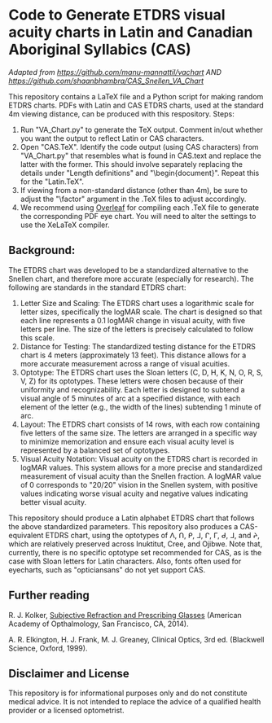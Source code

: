 # Code to Generate ETDRS visual acuity charts in Latin and Canadian Aboriginal Syllabics (CAS)
*Adapted from https://github.com/manu-mannattil/vachart AND https://github.com/shaanbhambra/CAS_Snellen_VA_Chart*

This repository contains a LaTeX file and a Python script for making random ETDRS charts.  PDFs with Latin and CAS ETDRS charts, used at the standard 4m viewing distance, can be produced with this respository. Steps: 
1. Run "VA_Chart.py" to generate the TeX output. Comment in/out whether you want the output to reflect Latin or CAS characters.
2. Open "CAS.TeX". Identify the code output (using CAS characters) from "VA_Chart.py" that resembles what is found in CAS.text and replace the latter with the former. This should involve separately replacing the details under "Length definitions" and "\begin{document}". Repeat this for the "Latin.TeX".
3. If viewing from a non-standard distance (other than 4m), be sure to adjust the "\factor" argument in the .TeX files to adjust accordingly.
4. We recommend using [Overleaf](https://overleaf.com) for compiling each .TeX file to generate the corresponding PDF eye chart. You will need to alter the settings to use the XeLaTeX compiler.


## Background:

The ETDRS chart was developed to be a standardized alternative to the Snellen chart, and therefore more accurate (especially for research). The following are standards in the standard ETDRS chart: 
1. Letter Size and Scaling: The ETDRS chart uses a logarithmic scale for letter sizes, specifically the logMAR scale. The chart is designed so that each line represents a 0.1 logMAR change in visual acuity, with five letters per line. The size of the letters is precisely calculated to follow this scale.
2. Distance for Testing: The standardized testing distance for the ETDRS chart is 4 meters (approximately 13 feet). This distance allows for a more accurate measurement across a range of visual acuities.
3. Optotype: The ETDRS chart uses the Sloan letters (C, D, H, K, N, O, R, S, V, Z) for its optotypes. These letters were chosen because of their uniformity and recognizability. Each letter is designed to subtend a visual angle of 5 minutes of arc at a specified distance, with each element of the letter (e.g., the width of the lines) subtending 1 minute of arc.
4. Layout: The ETDRS chart consists of 14 rows, with each row containing five letters of the same size. The letters are arranged in a specific way to minimize memorization and ensure each visual acuity level is represented by a balanced set of optotypes.
5. Visual Acuity Notation: Visual acuity on the ETDRS chart is recorded in logMAR values. This system allows for a more precise and standardized measurement of visual acuity than the Snellen fraction. A logMAR value of 0 corresponds to "20/20" vision in the Snellen system, with positive values indicating worse visual acuity and negative values indicating better visual acuity.

This repository should produce a Latin alphabet ETDRS chart that follows the above standardized parameters. This repository also produces a CAS-equivalent ETDRS chart, using the optotypes of ᐱ, ᑎ, ᑭ, ᒧ, ᒋ, ᒥ, ᑯ, ᒧ, and ᔨ, which are relatively preserved across Inuktitut, Cree, and Ojibwe. Note that, currently, there is no specific optotype set recommended for CAS, as is the case with Sloan letters for Latin characters. Also, fonts often used for eyecharts, such as "opticiansans" do not yet support CAS.


## Further reading

R. J. Kolker, [Subjective Refraction and Prescribing Glasses][sub] (American Academy of Opthalmology, San Francisco, CA, 2014).

A. R. Elkington, H. J. Frank, M. J. Greaney, Clinical Optics, 3rd ed. (Blackwell Science, Oxford, 1999).

## Disclaimer and License

This repository is for informational purposes only and do not constitute medical advice. It is not intended to replace the advice of a qualified health provider or a licensed optometrist.

[snellen]: https://en.wikipedia.org/wiki/Snellen_chart
[sil]: http://scripts.sil.org/OFL
[sub]: http://web.archive.org/web/20220309081507/https://www.aao.org/Assets/563fc40b-1466-477e-bc12-4e62f8b2d324/635476894936870000/subjective-refraction-prescribing-glasses-pdf
